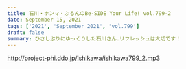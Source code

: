 ```yaml
---
title: 石川・ホンマ・ぶるんのBe-SIDE Your Life! vol.799-2
date: September 15, 2021
tags: ['2021', 'September 2021', 'vol.799']
draft: false
summary: ひさしぶりにゆっくりした石川さん…リフレッシュは大切です！
---
```


http://project-phi.ddo.jp/ishikawa/ishikawa799_2.mp3
